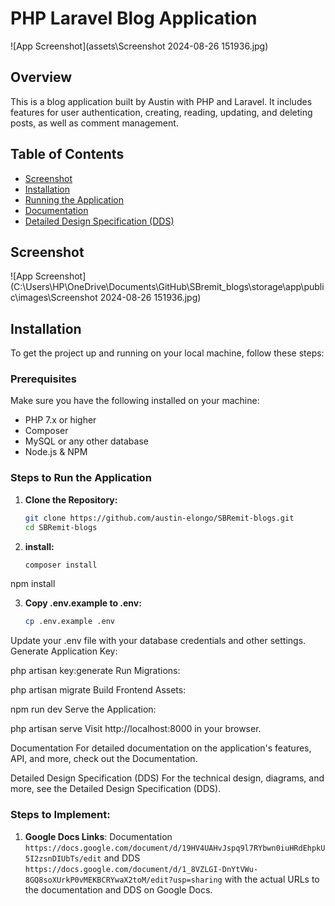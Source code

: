 # PHP Laravel Blog Application

![App Screenshot](assets\Screenshot 2024-08-26 151936.jpg)

## Overview

This is a blog application built by Austin with PHP and Laravel. It includes features for user authentication, creating, reading, updating, and deleting posts, as well as comment management.

## Table of Contents

- [Screenshot](#screenshot)
- [Installation](#installation)
- [Running the Application](#running-the-application)
- [Documentation](#documentation)
- [Detailed Design Specification (DDS)](#detailed-design-specification-dds)

## Screenshot

![App Screenshot](C:\Users\HP\OneDrive\Documents\GitHub\SBremit_blogs\storage\app\public\images\Screenshot 2024-08-26 151936.jpg)

## Installation

To get the project up and running on your local machine, follow these steps:

### Prerequisites

Make sure you have the following installed on your machine:

- PHP 7.x or higher
- Composer
- MySQL or any other database
- Node.js & NPM

### Steps to Run the Application

1. **Clone the Repository:**
   ```bash
   git clone https://github.com/austin-elongo/SBRemit-blogs.git
   cd SBRemit-blogs

2. **install:**
   ```bash
   composer install
npm install

3. **Copy .env.example to .env:**
   ```bash
   cp .env.example .env

Update your .env file with your database credentials and other settings.
Generate Application Key:


php artisan key:generate
Run Migrations:


php artisan migrate
Build Frontend Assets:


npm run dev
Serve the Application:


php artisan serve
Visit http://localhost:8000 in your browser.

Documentation
For detailed documentation on the application's features, API, and more, check out the Documentation.

Detailed Design Specification (DDS)
For the technical design, diagrams, and more, see the Detailed Design Specification (DDS).


### Steps to Implement:


1. **Google Docs Links**: Documentation `https://docs.google.com/document/d/19HV4UAHvJspq9l7RYbwn0iuHRdEhpkU5I2zsnDIUbTs/edit` and DDS `https://docs.google.com/document/d/1_8VZLGI-DnYtVWu-8GQ8soXUrkP0vMEKBCRYwaX2toM/edit?usp=sharing` with the actual URLs to the documentation and DDS on Google Docs.
